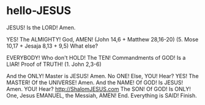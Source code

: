 # hello-JESUS
JESUS! Is the LORD! Amen.

YES! The ALMIGHTY! God, AMEN!
(John 14,6 + Matthew 28,16-20)
(5. Mose 10,17 + Jesaja 8,13 + 9,5)
What else?

EVERYBODY! Who don't HOLD! The
TEN! Commandments of GOD! Is a LIAR!
Proof of TRUTH! (1. John 2,3-6)

And the ONLY! Master is JESUS! Amen.
No ONE! Else, YOU! Hear?
YES! The MASTER! Of the UNIVERSE! Amen.
And the NAME! Of GOD! Is JESUS! Amen.
YOU! Hear? http://ShalomJESUS.com
The SON! Of GOD! Is ONLY! One,
Jesus EMANUEL, the Messiah, AMEN!
End. Everything is SAID! Finish.
